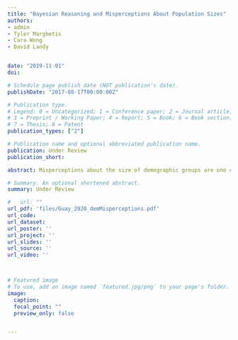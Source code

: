 ```yaml
---
title: "Bayesian Reasoning and Misperceptions About Population Sizes"
authors:
- admin
- Tyler Marghetis
- Cara Wong
- David Landy


date: "2019-11-01"
doi: 

# Schedule page publish date (NOT publication's date).
publishDate: "2017-08-17T00:00:00Z"

# Publication type.
# Legend: 0 = Uncategorized; 1 = Conference paper; 2 = Journal article;
# 3 = Preprint / Working Paper; 4 = Report; 5 = Book; 6 = Book section;
# 7 = Thesis; 8 = Patent
publication_types: ["2"]

# Publication name and optional abbreviated publication name.
publication: Under Review
publication_short: 

abstract: Misperceptions about the size of demographic groups are one of the most prevalent instances of political misinformation, yet little is understood about their origins. Extant explanations emphasize the role of perceived threat and contact in overestimating the size of minority groups, yet these accounts are limited by inconsistent empirical support. In this paper we argue that demographic misperceptions are one instance of a larger pattern of Bayesian proportion rescaling, whereby individuals systematically bias their estimates of proportions toward a prior belief, regardless of what the proportions represent. We find strong support for our theory across over 35,000 estimates and 42 estimated groups from existing studies and original data. We then evaluate our theory alongside current explanations using a rich dataset containing both national and local estimates of multiple racial groups and measures of perceived threat and contact. Our findings have implications for how researchers should interpret perceptions of politically-relevant quantities.

# Summary. An optional shortened abstract.
summary: Under Review

#   url: ""
url_pdf: 'files/Guay_2020_demMisperceptions.pdf'
url_code: 
url_dataset: 
url_poster: ''
url_project: ''
url_slides: ''
url_source: ''
url_video: ''



# Featured image
# To use, add an image named `featured.jpg/png` to your page's folder. 
image:
  caption: 
  focal_point: ""
  preview_only: false


---
```




